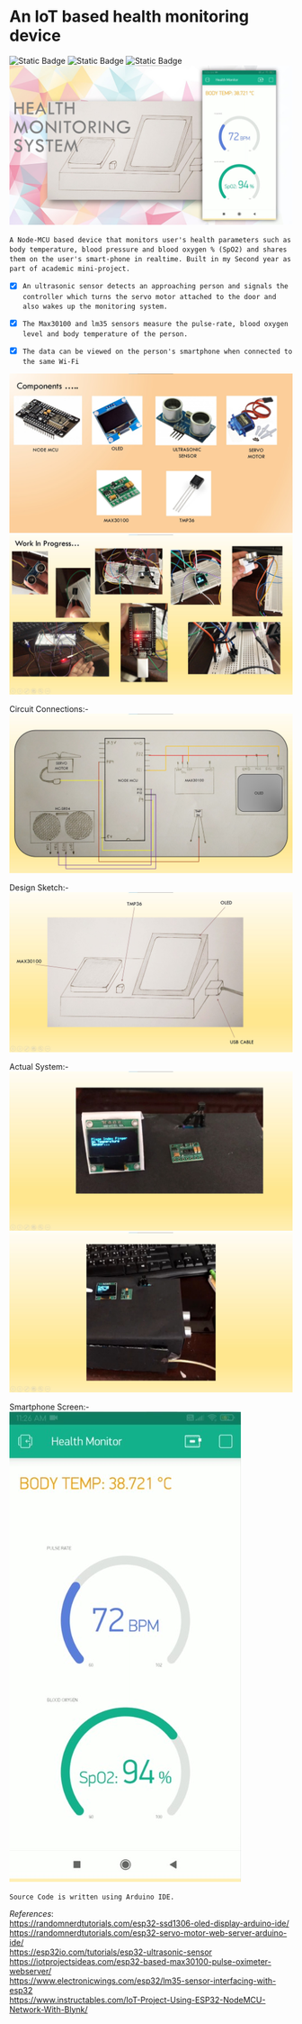 # An IoT based health monitoring device #

<img alt="Static Badge" src="https://img.shields.io/badge/IoT-blue"> <img alt="Static Badge" src="https://img.shields.io/badge/Node--MCU-blue"> <img alt="Static Badge" src="https://img.shields.io/badge/Mini_Project-blue">
![1](assets/1.jpg)

`A Node-MCU based device that monitors user's health parameters such as body temperature, blood pressure and blood oxygen % (SpO2) and shares them on the user's smart-phone in realtime.
Built in my Second year as part of academic mini-project.`

- [x] `An ultrasonic sensor detects an approaching person and signals the controller which turns the servo motor attached to the door and also wakes up the monitoring system.`
- [x] `The Max30100 and lm35 sensors measure the pulse-rate, blood oxygen level and body temperature of the person.`
- [x] `The data can be viewed on the person's smartphone when connected to the same Wi-Fi`


![1](assets/2.jpg)
![1](assets/3.jpg)

Circuit Connections:-
![4](assets/4.jpg)

Design Sketch:-
![5](assets/5.jpg)

Actual System:-
![6](assets/6.jpg)
![7](assets/7.jpg)

Smartphone Screen:-
<br>![image](assets/8.jpg)


`Source Code is written using Arduino IDE.`

*References*:
<br>https://randomnerdtutorials.com/esp32-ssd1306-oled-display-arduino-ide/
<br>https://randomnerdtutorials.com/esp32-servo-motor-web-server-arduino-ide/
<br>https://esp32io.com/tutorials/esp32-ultrasonic-sensor
<br>https://iotprojectsideas.com/esp32-based-max30100-pulse-oximeter-webserver/
<br>https://www.electronicwings.com/esp32/lm35-sensor-interfacing-with-esp32
<br>https://www.instructables.com/IoT-Project-Using-ESP32-NodeMCU-Network-With-Blynk/
